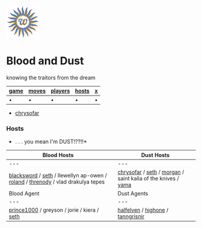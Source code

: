 ![wsun](assets/wsun.gif)

# Blood and Dust

knowing the traitors from the dream

|  [game](game.md)  |  [moves](moves.md)  |  [players](players.md)  |  [hosts](hosts.md)  |  [x](x.md)  | 
| ----------------- | ------------------- | ----------------------- | ------------------- | ----------- | 
| •                 | •                   | •                       | •                   | •           | 

- [chrysofar](chrysofar.md) 

### Hosts

* . . . you mean I'm DUST!??!!*

| Blood Hosts                                                                                                                              |   | Dust Hosts                                                                                                        | 
| ---------------------------------------------------------------------------------------------------------------------------------------- | - | ----------------------------------------------------------------------------------------------------------------- | 
|  ---                                                                                                                                     |   |  ---                                                                                                              | 
|  [blacksword](blacksword.md) / [seth](seth.md) / llewellyn ap-owen / [roland](roland.md) / [threnody](threnody.md) / vlad drakulya tepes |   |  [chrysofar](chrysofar.md) / [seth](seth.md) / [morgan](morgan.md) / saint kalia of the knives / [yama](yama.md)  | 
| Blood Agent                                                                                                                              |   | Dust Agents                                                                                                       | 
|  ---                                                                                                                                     |   |  ---                                                                                                              | 
|  [prince1000](prince1000.md) / greyson / jorie / kiera / [seth](seth.md)                                                                 |   |  [halfelven](halfelven.md) / [highone](highone.md) / [tanngrisnir](tanngrisnir.md)                                | 

 